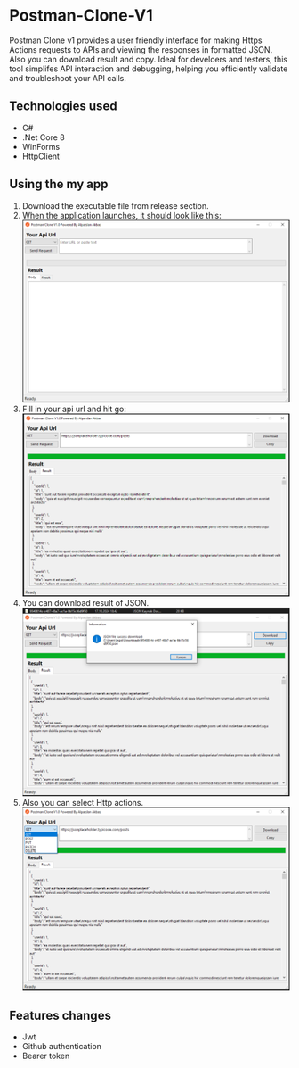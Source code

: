 # Postman-Clone-V1
Postman Clone v1 provides a user friendly interface for making Https Actions requests to APIs and viewing the responses in formatted JSON. Also you can download result and copy.
Ideal for develoers and testers, this tool simplifes API interaction and debugging, helping you efficiently validate and troubleshoot your API calls.

## Technologies used
* C#
* .Net Core 8
* WinForms
* HttpClient


## Using the my app
1. Download the executable file from release section.
2. When the application launches, it should look like this:
![Postman Clone app ready to run](https://github.com/alparslanakbas/Postman-Clone-V1/blob/main/Postman-Clone/assets/form-started.PNG "Ready to run")
3. Fill in your api url and hit go:
![Postman Clone app ready to run](https://github.com/alparslanakbas/Postman-Clone-V1/blob/main/Postman-Clone/assets/form-running.PNG "Ready to run")
4. You can download result of JSON.
![Postman Clone app ready to run](https://github.com/alparslanakbas/Postman-Clone-V1/blob/main/Postman-Clone/assets/download-json.PNG "Ready to run")
5. Also you can select Http actions.
![Postman Clone app ready to run](https://github.com/alparslanakbas/Postman-Clone-V1/blob/main/Postman-Clone/assets/form-http-actions.PNG "Ready to run")

## Features changes
* Jwt 
* Github authentication
* Bearer token

